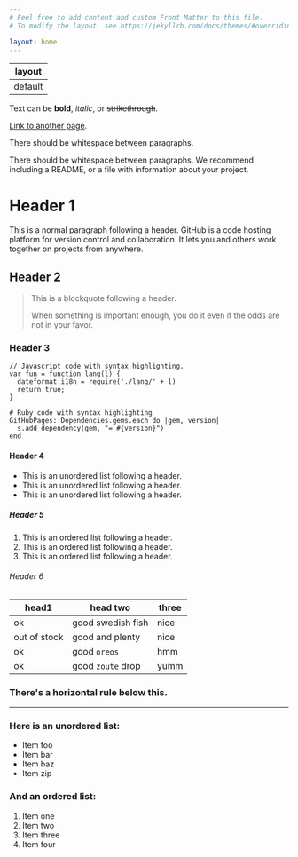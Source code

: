 ```yaml
---
# Feel free to add content and custom Front Matter to this file.
# To modify the layout, see https://jekyllrb.com/docs/themes/#overriding-theme-defaults

layout: home
---
```


| layout  |
| ------- |
| default |

Text can be **bold**, *italic*, or ~~strikethrough~~.

[Link to another page](https://github.com/pages-themes/cayman/blob/master/another-page.html).

There should be whitespace between paragraphs.

There should be whitespace between paragraphs. We recommend including a README, or a file with information about your project.

# Header 1



This is a normal paragraph following a header. GitHub is a code hosting platform for version control and collaboration. It lets you and others work together on projects from anywhere.

## Header 2



> This is a blockquote following a header.
>
> When something is important enough, you do it even if the odds are not in your favor.

### Header 3



```
// Javascript code with syntax highlighting.
var fun = function lang(l) {
  dateformat.i18n = require('./lang/' + l)
  return true;
}
```



```
# Ruby code with syntax highlighting
GitHubPages::Dependencies.gems.each do |gem, version|
  s.add_dependency(gem, "= #{version}")
end
```



#### Header 4



- This is an unordered list following a header.
- This is an unordered list following a header.
- This is an unordered list following a header.

##### Header 5



1. This is an ordered list following a header.
2. This is an ordered list following a header.
3. This is an ordered list following a header.

###### Header 6



| head1        | head two          | three |
| ------------ | ----------------- | ----- |
| ok           | good swedish fish | nice  |
| out of stock | good and plenty   | nice  |
| ok           | good `oreos`      | hmm   |
| ok           | good `zoute` drop | yumm  |

### There's a horizontal rule below this.



------

### Here is an unordered list:



- Item foo
- Item bar
- Item baz
- Item zip

### And an ordered list:



1. Item one
2. Item two
3. Item three
4. Item four
